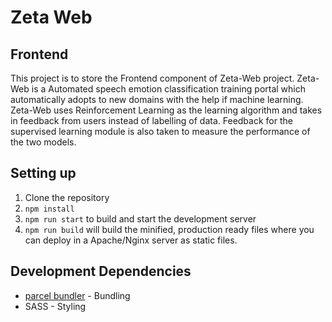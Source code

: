 # Zeta Web

## Frontend

This project is to store the Frontend component of Zeta-Web project. Zeta-Web is a Automated speech emotion
classification training portal which automatically adopts to new domains with the help if machine learning. Zeta-Web
uses Reinforcement Learning as the learning algorithm and takes in feedback from users instead of labelling of data.
Feedback for the supervised learning module is also taken to measure the performance of the two models.

## Setting up

1. Clone the repository
2. `npm install`
3. `npm run start` to build and start the development server
4. `npm run build` will build the minified, production ready files where you can deploy in a Apache/Nginx server as
   static
   files.

## Development Dependencies

* [parcel bundler](https://parceljs.org/) - Bundling
* SASS - Styling
